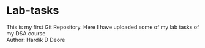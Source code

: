 # Lab-tasks
This is my first Git Repository. Here I have uploaded some of my lab tasks of my DSA course
<br>
Author: Hardik D Deore
